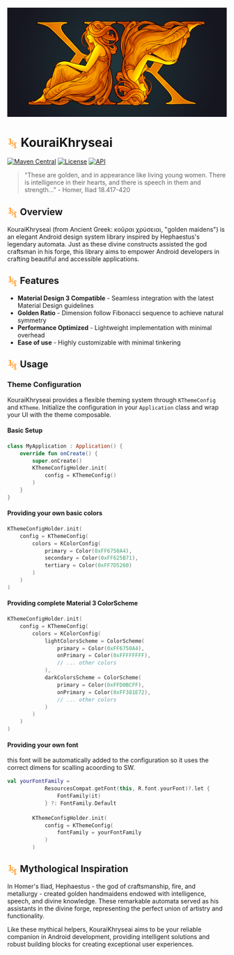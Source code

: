 ![KouraiKhryseai Banner](demo/src/main/res/drawable/kk_banner.webp)

# <img src=".idea/icon.svg" width="24" height="24" alt="Plugin Icon" style="vertical-align: middle;"> KouraiKhryseai

[![Maven Central](https://img.shields.io/maven-central/v/com.github.josemg08/kourai-khryseai)](https://search.maven.org/artifact/com.github.josemg08/kourai-khryseai)
[![License](https://img.shields.io/badge/License-MIT-blue.svg)](https://github.com/josemg08/KouraiKhryseai/blob/master/LICENSE)
[![API](https://img.shields.io/badge/API-21%2B-brightgreen.svg)](https://android-arsenal.com/api?level=21)

> "These are golden, and in appearance like living young women. There is intelligence in their hearts, and there is speech in them and strength..." - Homer, Iliad 18.417-420

## <img src=".idea/icon.svg" width="24" height="24" alt="Plugin Icon" style="vertical-align: middle;"> Overview

KouraiKhryseai (from Ancient Greek: κοῦραι χρύσειαι, "golden maidens") is an elegant Android design system library inspired by Hephaestus's legendary automata. Just as these divine constructs assisted the god craftsman in his forge, this library aims to empower Android developers in crafting beautiful and accessible applications.

## <img src=".idea/icon.svg" width="24" height="24" alt="Plugin Icon" style="vertical-align: middle;"> Features

* **Material Design 3 Compatible** - Seamless integration with the latest Material Design guidelines
* **Golden Ratio** - Dimension follow Fibonacci sequence to achieve natural symmetry
* **Performance Optimized** - Lightweight implementation with minimal overhead
* **Ease of use** - Highly customizable with minimal tinkering

## <img src=".idea/icon.svg" width="24" height="24" alt="Plugin Icon" style="vertical-align: middle;"> Usage

### Theme Configuration

KouraiKhryseai provides a flexible theming system through `KThemeConfig` and `KTheme`. Initialize the configuration in your `Application` class and wrap your UI with the theme composable.

#### Basic Setup

```kotlin
class MyApplication : Application() {
    override fun onCreate() {
        super.onCreate()
        KThemeConfigHolder.init(
            config = KThemeConfig()
        )
    }
}
```

#### Providing your own basic colors

```kotlin
KThemeConfigHolder.init(
    config = KThemeConfig(
        colors = KColorConfig(
            primary = Color(0xFF6750A4),
            secondary = Color(0xFF625B71),
            tertiary = Color(0xFF7D5260)
        )
    )
)
```

#### Providing complete Material 3 ColorScheme

```kotlin
KThemeConfigHolder.init(
    config = KThemeConfig(
        colors = KColorConfig(
            lightColorsScheme = ColorScheme(
                primary = Color(0xFF6750A4),
                onPrimary = Color(0xFFFFFFFF),
                // ... other colors
            ),
            darkColorsScheme = ColorScheme(
                primary = Color(0xFFD0BCFF),
                onPrimary = Color(0xFF381E72),
                // ... other colors
            )
        )
    )
)
```

#### Providing your own font
this font will be automatically added to the configuration so it uses the correct dimens for scalling acoording to SW.

```kotlin
val yourFontFamily =
            ResourcesCompat.getFont(this, R.font.yourFont)?.let {
                FontFamily(it)
            } ?: FontFamily.Default

        KThemeConfigHolder.init(
            config = KThemeConfig(
                fontFamily = yourFontFamily
            )
        )
```

## <img src=".idea/icon.svg" width="24" height="24" alt="Plugin Icon" style="vertical-align: middle;"> Mythological Inspiration

In Homer's Iliad, Hephaestus - the god of craftsmanship, fire, and metallurgy - created golden handmaidens endowed with intelligence, speech, and divine knowledge. These remarkable automata served as his assistants in the divine forge, representing the perfect union of artistry and functionality.

Like these mythical helpers, KouraiKhryseai aims to be your reliable companion in Android development, providing intelligent solutions and robust building blocks for creating exceptional user experiences.
